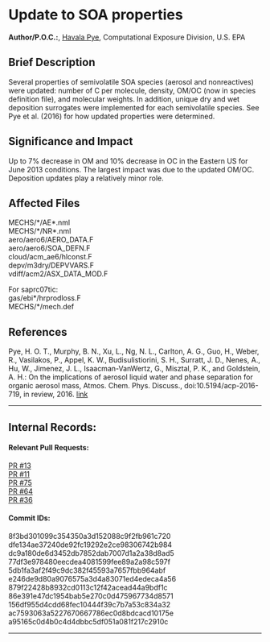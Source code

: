 # Update to SOA properties

**Author/P.O.C.:**, [Havala Pye](mailto:pye.havala@epa.gov), Computational Exposure Division, U.S. EPA

## Brief Description

Several properties of semivolatile SOA species (aerosol and nonreactives) were updated: number of C per molecule, density, OM/OC (now in species definition file), and molecular weights. In addition, unique dry and wet deposition surrogates were implemented for each semivolatile species. See Pye et al. (2016) for how updated properties were determined.

## Significance and Impact

Up to 7% decrease in OM and 10% decrease in OC in the Eastern US for June 2013 conditions. The largest impact was due to the updated OM/OC. Deposition updates play a relatively minor role.

## Affected Files

MECHS/\*/AE\*.nml  
MECHS/\*/NR\*.nml  
aero/aero6/AERO_DATA.F  
aero/aero6/SOA_DEFN.F  
cloud/acm_ae6/hlconst.F  
depv/m3dry/DEPVVARS.F  
vdiff/acm2/ASX_DATA_MOD.F  

For saprc07tic:  
gas/ebi\*/hrprodloss.F  
MECHS/\*/mech.def  


## References

Pye, H. O. T., Murphy, B. N., Xu, L., Ng, N. L., Carlton, A. G., Guo, H., Weber, R., Vasilakos, P., Appel, K. W., Budisulistiorini, S. H., Surratt, J. D., Nenes, A., Hu, W., Jimenez, J. L., Isaacman-VanWertz, G., Misztal, P. K., and Goldstein, A. H.: On the implications of aerosol liquid water and phase separation for organic aerosol mass, Atmos. Chem. Phys. Discuss., doi:10.5194/acp-2016-719, in review, 2016. [link](http://www.atmos-chem-phys-discuss.net/acp-2016-719/)

-----
## Internal Records:
#### Relevant Pull Requests:
[PR #13](https://github.com/usepa/cmaq_dev/pull/13)   
[PR #11](https://github.com/usepa/cmaq_dev/pull/11)  
[PR #75](https://github.com/usepa/cmaq_dev/pull/75)  
[PR #64](https://github.com/usepa/cmaq_dev/pull/64)  
[PR #36](https://github.com/usepa/cmaq_dev/pull/36)  

#### Commit IDs:

8f3bd301099c354350a3d152088c9f2fb961c720  
dfe134ae37240de92fc19292e2ce98306742b984  
dc9a180de6d3452db7852dab7007d1a2a38d8ad5  
77df3e978480eecdea4081599fee89a2a98c597f  
5db1fa3af2f49c9dc382f45593a7657fbb964abf  
e246de9d80a9076575a3d4a83071ed4edeca4a56  
879f22428b8932cd0113c12f42acead44a9bdf1c  
86e391e47dc1954bab5e270c0d475967734d8571  
156df955d4cdd68fec10444f39c7b7a53c834a32  
ac7593063a5227670667786ec0d8bdcacd10175e  
a95165c0d4b0c4d4dbbc5df051a081f217c2910c  

-----
